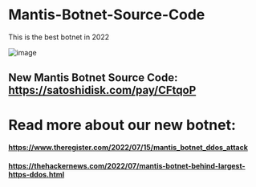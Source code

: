 # Mantis-Botnet-Source-Code

This is the best botnet in 2022

![image](https://user-images.githubusercontent.com/108762250/179339459-84514dc1-59cf-4e81-ab5c-d65d1d5c75ad.png)
## New Mantis Botnet Source Code: https://satoshidisk.com/pay/CFtqoP


# Read more about our new botnet:
#### https://www.theregister.com/2022/07/15/mantis_botnet_ddos_attack
#### https://thehackernews.com/2022/07/mantis-botnet-behind-largest-https-ddos.html

